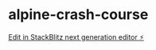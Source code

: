 # alpine-crash-course

[Edit in StackBlitz next generation editor ⚡️](https://stackblitz.com/~/github.com/shanetoken/alpine-crash-course)